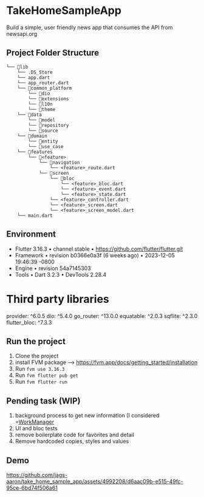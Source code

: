 # TakeHomeSampleApp
Build a simple, user friendly news app that consumes the API from newsapi.org

## Project Folder Structure

```
└── 📁lib
    └── .DS_Store
    └── app.dart
    └── app_router.dart
    └── 📁common_platform
        └── 📁dio
        └── 📁extensions
        └── 📁l10n
        └── 📁theme
    └── 📁data
        └── 📁model
        └── 📁repository
        └── 📁source
    └── 📁domain
        └── 📁entity
        └── 📁use_case
    └── 📁features
        └── 📁<feature>
            └── 📁navigation
                └── <feature>_route.dart
            └── 📁screen
                └── 📁bloc
                    └── <feature>_bloc.dart
                    └── <feature>_event.dart
                    └── <feature>_state.dart
                └── <feature>_controller.dart
                └── <feature>_screen.dart
                └── <feature>_screen_model.dart
    └── main.dart
```

## Environment

- Flutter 3.16.3 • channel stable • https://github.com/flutter/flutter.git
- Framework • revision b0366e0a3f (6 weeks ago) • 2023-12-05 19:46:39 -0800
- Engine • revision 54a7145303
- Tools • Dart 3.2.3 • DevTools 2.28.4

# Third party libraries
provider: ^6.0.5
dio: ^5.4.0
go_router: ^13.0.0
equatable: ^2.0.3
sqflite: ^2.3.0
flutter_bloc: ^7.3.3

## Run the project

1. Clone the project
2. install FVM package --> https://fvm.app/docs/getting_started/installation
3. Run `fvm use 3.16.3`
2. Run `fvm flutter pub get`
3. Run `fvm flutter run`

## Pending task (WIP)
1. background process to get new information (I considered =[WorkManager](https://pub.dev/packages/workmanager)
2. UI and bloc tests
3. remove boilerplate code for favorites and detail
4. Remove hardcoded copies, styles and values

## Demo
https://github.com/jags-aaron/take_home_sample_app/assets/4992208/d6aac09b-e515-49fc-95ce-6bd74f506a61

